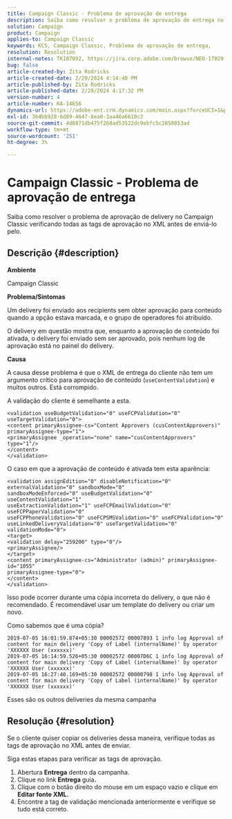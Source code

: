 ```yaml
---
title: Campaign Classic - Problema de aprovação de entrega
description: Saiba como resolver o problema de aprovação de entrega no Campaign Classic
solution: Campaign
product: Campaign
applies-to: Campaign Classic
keywords: KCS, Campaign Classic, Problema de aprovação de entrega,
resolution: Resolution
internal-notes: TK187092, https://jira.corp.adobe.com/browse/NEO-17029
bug: false
article-created-by: Zita Rodricks
article-created-date: 2/29/2024 4:14:48 PM
article-published-by: Zita Rodricks
article-published-date: 2/29/2024 4:17:32 PM
version-number: 4
article-number: KA-14656
dynamics-url: https://adobe-ent.crm.dynamics.com/main.aspx?forceUCI=1&pagetype=entityrecord&etn=knowledgearticle&id=098836a3-1dd7-ee11-9079-6045bd0065f9
exl-id: 3b4bb928-6d89-4647-8ea8-3aa46a6610c2
source-git-commit: 4d8871db475f268ad53522dc9ebfc5c2850853ad
workflow-type: tm+mt
source-wordcount: '251'
ht-degree: 3%

---
```


# Campaign Classic - Problema de aprovação de entrega


Saiba como resolver o problema de aprovação de delivery no Campaign Classic verificando todas as tags de aprovação no XML antes de enviá-lo pelo.

## Descrição {#description}


<b>Ambiente</b>

Campaign Classic



<b>Problema/Sintomas</b>

Um delivery foi enviado aos recipients sem obter aprovação para conteúdo quando a opção estava marcada, e o grupo de operadores foi atribuído.

O delivery em questão mostra que, enquanto a aprovação de conteúdo foi ativada, o delivery foi enviado sem ser aprovado, pois nenhum log de aprovação está no painel do delivery.



<b>Causa</b>

A causa desse problema é que o XML de entrega do cliente não tem um argumento crítico para aprovação de conteúdo (`useContentValidation`) e muitos outros. Está corrompido.

A validação do cliente é semelhante a esta.




```
<validation useBudgetValidation="0" useFCPValidation="0" useTargetValidation="0">
<content primaryAssignee-cs="Content Approvers (cusContentApprovers)" primaryAssignee-type="1">
<primaryAssignee _operation="none" name="cusContentApprovers" type="1"/>
</content>
</validation>
```




O caso em que a aprovação de conteúdo é ativada tem esta aparência:




```
<validation assignEdition="0" disableNotification="0" externalValidation="0" sandboxMode="0"
sandboxModeEnforced="0" useBudgetValidation="0" useContentValidation="1"
useExtractionValidation="1" useFCPEmailValidation="0" useFCPPaperValidation="0"
useFCPPhoneValidation="0" useFCPSMSValidation="0" useFCPValidation="0"
useLinkedDeliveryValidation="0" useTargetValidation="0" validationMode="0">
<target>
<validation delay="259200" type="0"/>
<primaryAssignee/>
</target>
<content primaryAssignee-cs="Administrator (admin)" primaryAssignee-id="1055"
primaryAssignee-type="0">
</content>
</validation>
```




Isso pode ocorrer durante uma cópia incorreta do delivery, o que não é recomendado. É recomendável usar um template do delivery ou criar um novo.

Como sabemos que é uma cópia?




```
2019-07-05 16:01:59.874+05:30 00002572 00007893 1 info log Approval of content for main delivery 'Copy of Label (internalName)' by operator 'XXXXXX User (xxxxxx)'
2019-07-05 16:14:59.526+05:30 00002572 00007D6C 1 info log Approval of content for main delivery 'Copy of Label (internalName)' by operator 'XXXXXX User (xxxxxx)'
2019-07-05 16:27:40.169+05:30 00002572 00000798 1 info log Approval of content for main delivery 'Copy of Label (internalName)' by operator 'XXXXXX User (xxxxxx)'
```




Esses são os outros deliveries da mesma campanha


## Resolução {#resolution}


Se o cliente quiser copiar os deliveries dessa maneira, verifique todas as tags de aprovação no XML antes de enviar.

Siga estas etapas para verificar as tags de aprovação.

1. Abertura <b>Entrega</b> dentro da campanha.
2. Clique no link <b>Entrega </b>guia<b>.</b>
3. Clique com o botão direito do mouse em um espaço vazio e clique em <b>Editar fonte XML.</b>
4. Encontre a tag de validação mencionada anteriormente e verifique se tudo está correto.
